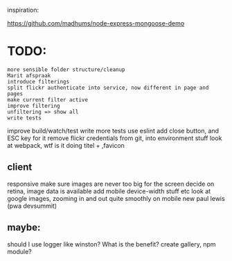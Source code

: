 inspiration:

https://github.com/madhums/node-express-mongoose-demo


# TODO:

    more sensible folder structure/cleanup
    Marit afspraak
    introduce filterings
    split flickr authenticate into service, now different in page and pages
    make current filter active
    improve filtering 
    unfiltering => show all
    write tests
improve build/watch/test
write more tests
use eslint
add close button, and ESC key for it
remove flickr credentials from git, into environment stuff
look at webpack, wtf is it doing
titel + ,favicon


## client
responsive
    make sure images are never too big for the screen
decide on retina, image data is available
add mobile device-width stuff etc
look at google images, zooming in and out quite smoothly on mobile
new paul lewis (pwa devsummit)


## maybe:
should I use logger like winston? What is the benefit?
create gallery, npm module?


